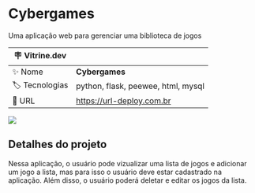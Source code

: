 # Cybergames

Uma aplicação web para gerenciar uma biblioteca de jogos

| :placard: Vitrine.dev |     |
| -------------  | --- |
| :sparkles: Nome        | **Cybergames**
| :label: Tecnologias | python, flask, peewee, html, mysql
| :rocket: URL         | https://url-deploy.com.br

<!-- Inserir imagem com a #vitrinedev ao final do link -->
![](https://camo.githubusercontent.com/#vitrinedev)

## Detalhes do projeto

Nessa aplicação, o usuário pode vizualizar uma lista de jogos e adicionar um jogo a lista, mas para isso o usuário deve estar cadastrado na aplicação. Além disso, o usuário poderá deletar e editar os jogos da lista.
